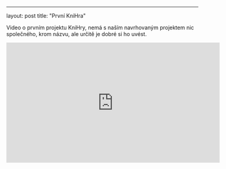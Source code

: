 ---
layout: post
title:  "První KniHra"

Video o prvním projektu KniHry, nemá s naším navrhovaným projektem nic společného, krom názvu, ale určitě je dobré si ho uvést.
  
  <iframe width="560" height="315" src="https://www.youtube.com/watch?v=sjU_YHpHXVw&t=56s" frameborder="0" allowfullscreen></iframe>